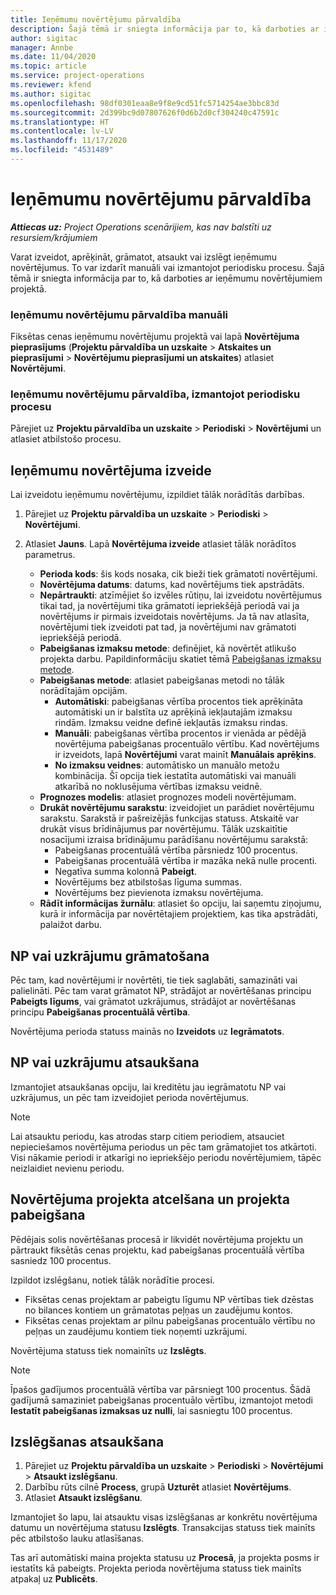 ```yaml
---
title: Ieņēmumu novērtējumu pārvaldība
description: Šajā tēmā ir sniegta informācija par to, kā darboties ar ieņēmumu novērtējumiem projektā.
author: sigitac
manager: Annbe
ms.date: 11/04/2020
ms.topic: article
ms.service: project-operations
ms.reviewer: kfend
ms.author: sigitac
ms.openlocfilehash: 98df0301eaa8e9f8e9cd51fc5714254ae3bbc83d
ms.sourcegitcommit: 2d399bc9d07807626f0d6b2d0cf304240c47591c
ms.translationtype: HT
ms.contentlocale: lv-LV
ms.lasthandoff: 11/17/2020
ms.locfileid: "4531489"
---
```

# <a name="manage-revenue-estimates"></a>Ieņēmumu novērtējumu pārvaldība

_**Attiecas uz:** Project Operations scenārijiem, kas nav balstīti uz resursiem/krājumiem_

Varat izveidot, aprēķināt, grāmatot, atsaukt vai izslēgt ieņēmumu novērtējumus. To var izdarīt manuāli vai izmantojot periodisku procesu. Šajā tēmā ir sniegta informācija par to, kā darboties ar ieņēmumu novērtējumiem projektā.

### <a name="manage-revenue-estimates-manually"></a>Ieņēmumu novērtējumu pārvaldība manuāli

Fiksētas cenas ieņēmumu novērtējumu projektā vai lapā **Novērtējuma pieprasījums** (**Projektu pārvaldība un uzskaite** > **Atskaites un pieprasījumi** > **Novērtējumu pieprasījumi un atskaites**) atlasiet **Novērtējumi**.

### <a name="manage-revenue-estimates-using-a-periodic-process"></a>Ieņēmumu novērtējumu pārvaldība, izmantojot periodisku procesu

Pārejiet uz **Projektu pārvaldība un uzskaite** > **Periodiski** > **Novērtējumi** un atlasiet atbilstošo procesu.

## <a name="create-a-revenue-estimate"></a>Ieņēmumu novērtējuma izveide

Lai izveidotu ieņēmumu novērtējumu, izpildiet tālāk norādītās darbības. 

1. Pārejiet uz **Projektu pārvaldība un uzskaite** > **Periodiski** > **Novērtējumi**.
2. Atlasiet **Jauns**. Lapā **Novērtējuma izveide** atlasiet tālāk norādītos parametrus.

   - **Perioda kods**: šis kods nosaka, cik bieži tiek grāmatoti novērtējumi.
   - **Novērtējuma datums**: datums, kad novērtējums tiek apstrādāts.
   - **Nepārtraukti**: atzīmējiet šo izvēles rūtiņu, lai izveidotu novērtējumus tikai tad, ja novērtējumi tika grāmatoti iepriekšējā periodā vai ja novērtējums ir pirmais izveidotais novērtējums. Ja tā nav atlasīta, novērtējumi tiek izveidoti pat tad, ja novērtējumi nav grāmatoti iepriekšējā periodā.
   - **Pabeigšanas izmaksu metode**: definējiet, kā novērtēt atlikušo projekta darbu. Papildinformāciju skatiet tēmā [Pabeigšanas izmaksu metode](cost-complete-methods.md).
   - **Pabeigšanas metode**: atlasiet pabeigšanas metodi no tālāk norādītajām opcijām.
     - **Automātiski**: pabeigšanas vērtība procentos tiek aprēķināta automātiski un ir balstīta uz aprēķinā iekļautajām izmaksu rindām. Izmaksu veidne definē iekļautās izmaksu rindas.
     - **Manuāli**: pabeigšanas vērtība procentos ir vienāda ar pēdējā novērtējuma pabeigšanas procentuālo vērtību. Kad novērtējums ir izveidots, lapā **Novērtējumi** varat mainīt **Manuālais aprēķins**.
     - **No izmaksu veidnes**: automātisko un manuālo metožu kombinācija. Šī opcija tiek iestatīta automātiski vai manuāli atkarībā no noklusējuma vērtības izmaksu veidnē.
   - **Prognozes modelis**: atlasiet prognozes modeli novērtējumam.
   - **Drukāt novērtējumu sarakstu**: izveidojiet un parādiet novērtējumu sarakstu. Sarakstā ir pašreizējās funkcijas statuss. Atskaitē var drukāt visus brīdinājumus par novērtējumu. Tālāk uzskaitītie nosacījumi izraisa brīdinājumu parādīšanu novērtējumu sarakstā:
     - Pabeigšanas procentuālā vērtība pārsniedz 100 procentus.
     - Pabeigšanas procentuālā vērtība ir mazāka nekā nulle procenti.
     - Negatīva summa kolonnā **Pabeigt**.
     - Novērtējums bez atbilstošas līguma summas.
     - Novērtējums bez pievienota izmaksu novērtējuma.
   - **Rādīt informācijas žurnālu**: atlasiet šo opciju, lai saņemtu ziņojumu, kurā ir informācija par novērtētajiem projektiem, kas tika apstrādāti, palaižot darbu.


## <a name="post-wip-or-accruals"></a>NP vai uzkrājumu grāmatošana

Pēc tam, kad novērtējumi ir novērtēti, tie tiek saglabāti, samazināti vai palielināti. Pēc tam varat grāmatot NP, strādājot ar novērtēšanas principu **Pabeigts līgums**, vai grāmatot uzkrājumus, strādājot ar novērtēšanas principu **Pabeigšanas procentuālā vērtība**.
  
Novērtējuma perioda statuss mainās no **Izveidots** uz **Iegrāmatots**.

## <a name="reverse-wip-or-accruals"></a>NP vai uzkrājumu atsaukšana

Izmantojiet atsaukšanas opciju, lai kreditētu jau iegrāmatotu NP vai uzkrājumus, un pēc tam izveidojiet perioda novērtējumus.

> [!NOTE]
> Lai atsauktu periodu, kas atrodas starp citiem periodiem, atsauciet nepieciešamos novērtējuma periodus un pēc tam grāmatojiet tos atkārtoti. Visi nākamie periodi ir atkarīgi no iepriekšējo periodu novērtējumiem, tāpēc neizlaidiet nevienu periodu.

## <a name="eliminate-the-estimate-project-and-finish-the-project"></a>Novērtējuma projekta atcelšana un projekta pabeigšana

Pēdējais solis novērtēšanas procesā ir likvidēt novērtējuma projektu un pārtraukt fiksētās cenas projektu, kad pabeigšanas procentuālā vērtība sasniedz 100 procentus.

Izpildot izslēgšanu, notiek tālāk norādītie procesi.

- Fiksētas cenas projektam ar pabeigtu līgumu NP vērtības tiek dzēstas no bilances kontiem un grāmatotas peļņas un zaudējumu kontos.
- Fiksētas cenas projektam ar pilnu pabeigšanas procentuālo vērtību no peļņas un zaudējumu kontiem tiek noņemti uzkrājumi.

Novērtējuma statuss tiek nomainīts uz **Izslēgts**.

> [!NOTE]
> Īpašos gadījumos procentuālā vērtība var pārsniegt 100 procentus. Šādā gadījumā samaziniet pabeigšanas procentuālo vērtību, izmantojot metodi **Iestatīt pabeigšanas izmaksas uz nulli**, lai sasniegtu 100 procentus.

## <a name="reverse-elimination"></a>Izslēgšanas atsaukšana

1. Pārejiet uz **Projektu pārvaldība un uzskaite** > **Periodiski** > **Novērtējumi** > **Atsaukt izslēgšanu**. 
2. Darbību rūts cilnē **Process**, grupā **Uzturēt** atlasiet **Novērtējums**. 
3. Atlasiet **Atsaukt izslēgšanu**.

Izmantojiet šo lapu, lai atsauktu visas izslēgšanas ar konkrētu novērtējuma datumu un novērtējuma statusu **Izslēgts**. Transakcijas statuss tiek mainīts pēc atbilstošo lauku atlasīšanas.

Tas arī automātiski maina projekta statusu uz **Procesā**, ja projekta posms ir iestatīts kā pabeigts. Projekta perioda novērtējuma statuss tiek mainīts atpakaļ uz **Publicēts**.

